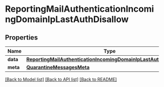 # ReportingMailAuthenticationIncomingDomainIpLastAuthDisallow

## Properties
Name | Type | Description | Notes
------------ | ------------- | ------------- | -------------
**data** | [**ReportingMailAuthenticationIncomingDomainIpLastAuthDisallowData**](ReportingMailAuthenticationIncomingDomainIpLastAuthDisallowData.md) |  | [optional] 
**meta** | [**QuarantineMessagesMeta**](QuarantineMessagesMeta.md) |  | [optional] 

[[Back to Model list]](../README.md#documentation-for-models) [[Back to API list]](../README.md#documentation-for-api-endpoints) [[Back to README]](../README.md)

